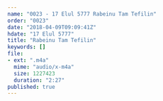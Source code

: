 ```yaml
---
name: "0023 - 17 Elul 5777 Rabeinu Tam Tefilin"
order: "0023"
date: "2018-04-09T09:09:41Z"
hdate: "17 Elul 5777"
title: "Rabeinu Tam Tefilin"
keywords: []
file:
- ext: ".m4a"
  mime: "audio/x-m4a"
  size: 1227423
  duration: "2:27"
published: true
---
```


